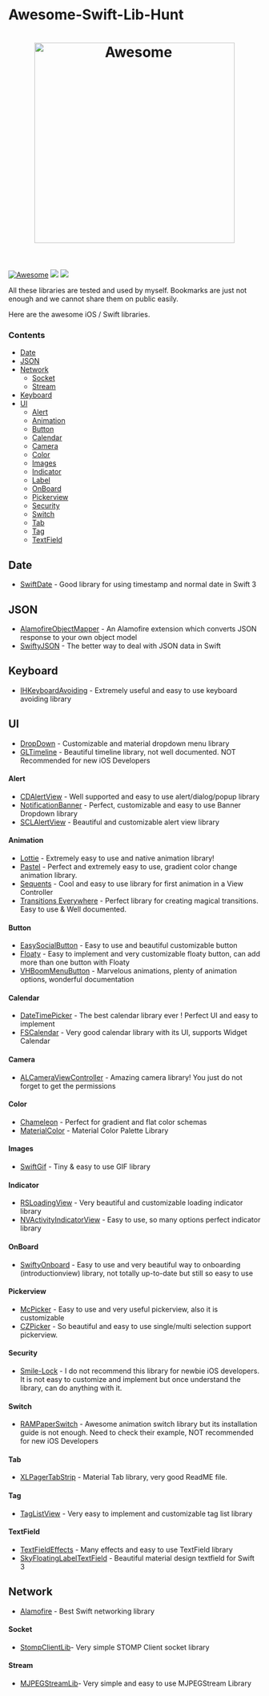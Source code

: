 # Awesome-Swift-Lib-Hunt
<h1 align="center">
	<img width="400" src="https://cdn.rawgit.com/sindresorhus/awesome/master/media/logo.svg" alt="Awesome">
	<br>
	<br>
</h1>

[![Awesome](https://awesome.re/badge.svg)](https://awesome.re)
![](https://img.shields.io/badge/swift%20projects-36-orange.svg) ![](https://img.shields.io/badge/Last%20Updated-December&nbsp;29,&nbsp;2017-green.svg)

All these libraries are tested and used by myself. Bookmarks are just not enough and we cannot share them on public easily. 

Here are the awesome iOS / Swift libraries.


### Contents

- [Date](#date)
- [JSON](#json)
- [Network](#network)
    - [Socket](#socket)
    - [Stream](#stream)
- [Keyboard](#keyboard)    
- [UI](#ui)
    - [Alert](#alert)
    - [Animation](#animation)
    - [Button](#button)
    - [Calendar](#calendar)
    - [Camera](#camera)
    - [Color](#color)
    - [Images](#images)
    - [Indicator](#indicator)
    - [Label](#label)
    - [OnBoard](#onboard)
    - [Pickerview](#pickerview)
    - [Security](#security)
    - [Switch](#switch)
    - [Tab](#tab)
    - [Tag](#tag)
    - [TextField](#textfield)



## Date
* [SwiftDate](https://github.com/malcommac/SwiftDate) - Good library for using timestamp and normal date in Swift 3

## JSON
* [AlamofireObjectMapper](https://github.com/tristanhimmelman/AlamofireObjectMapper) - An Alamofire extension which converts JSON response to your own object model
* [SwiftyJSON](https://github.com/SwiftyJSON/SwiftyJSON) - The better way to deal with JSON data in Swift


## Keyboard
* [IHKeyboardAvoiding](https://github.com/IdleHandsApps/IHKeyboardAvoiding) - Extremely useful and easy to use keyboard avoiding library


## UI

* [DropDown](https://github.com/AssistoLab/DropDown) - Customizable and material dropdown menu library
* [GLTimeline](https://github.com/GetLinks/GLTimeline) - Beautiful timeline library, not well documented. NOT Recommended for new iOS Developers
#### Alert
* [CDAlertView](https://github.com/candostdagdeviren/CDAlertView) - Well supported and easy to use alert/dialog/popup library
* [NotificationBanner](https://github.com/Daltron/NotificationBanner) - Perfect, customizable and easy to use Banner Dropdown library
* [SCLAlertView](https://github.com/vikmeup/SCLAlertView-Swift) - Beautiful and customizable alert view library
#### Animation
* [Lottie](https://github.com/airbnb/lottie-ios) - Extremely easy to use and native animation library!
* [Pastel](https://github.com/cruisediary/Pastel) - Perfect and extremely easy to use, gradient color change animation library.
* [Sequents](https://github.com/fujiyuu75/Sequents) - Cool and easy to use library for first animation in a View Controller
* [Transitions Everywhere](https://github.com/andkulikov/transitions-everywhere) - Perfect library for creating magical transitions. Easy to use & Well documented.
#### Button
* [EasySocialButton](https://github.com/Minitour/EasySocialButton) - Easy to use and beautiful customizable button
* [Floaty](https://github.com/kciter/Floaty) - Easy to implement and very customizable floaty button, can add more than one button with Floaty 
* [VHBoomMenuButton](https://github.com/Nightonke/VHBoomMenuButton) - Marvelous animations, plenty of animation options, wonderful documentation
#### Calendar
* [DateTimePicker](https://github.com/itsmeichigo/DateTimePicker) - The best calendar library ever ! Perfect UI and easy to implement
* [FSCalendar](https://github.com/WenchaoD/FSCalendar) - Very good calendar library with its UI, supports Widget Calendar
#### Camera
* [ALCameraViewController](https://github.com/AlexLittlejohn/ALCameraViewController) - Amazing camera library! You just do not forget to get the permissions
#### Color
* [Chameleon](https://github.com/ViccAlexander/Chameleon) - Perfect for gradient and flat color schemas
* [MaterialColor](https://github.com/WrathChaos/MaterialColor) - Material Color Palette Library
#### Images
* [SwiftGif](https://github.com/bahlo/SwiftGif) - Tiny & easy to use GIF library
#### Indicator
* [RSLoadingView](https://github.com/roytornado/RSLoadingView) - Very beautiful and customizable loading indicator library
* [NVActivityIndicatorView](https://github.com/ninjaprox/NVActivityIndicatorView) - Easy to use, so many options perfect indicator library
#### OnBoard
* [SwiftyOnboard](https://github.com/juanpablofernandez/SwiftyOnboard) - Easy to use and very beautiful way to onboarding (introductionview) library, not totally up-to-date but still so easy to use 
#### Pickerview
* [McPicker](https://github.com/kmcgill88/McPicker-iOS) - Easy to use and very useful pickerview, also it is customizable
* [CZPicker](https://github.com/chenzeyu/CZPicker) - So beautiful and easy to use single/multi selection support pickerview.
#### Security
* [Smile-Lock](https://github.com/recruit-lifestyle/Smile-Lock) - I do not recommend this library for newbie iOS developers. It is not easy to customize and implement but once understand the library, can do anything with it.
#### Switch
* [RAMPaperSwitch](https://github.com/Ramotion/paper-switch) - Awesome animation switch library but its installation guide is not enough. Need to check their example, NOT recommended for new iOS Developers
#### Tab
* [XLPagerTabStrip](https://github.com/xmartlabs/XLPagerTabStrip) - Material Tab library, very good ReadME file.
#### Tag
* [TagListView](https://github.com/ElaWorkshop/TagListView) - Very easy to implement and customizable tag list library
#### TextField
* [TextFieldEffects](https://github.com/raulriera/TextFieldEffects) - Many effects and easy to use TextField library
* [SkyFloatingLabelTextField](https://github.com/Skyscanner/SkyFloatingLabelTextField) - Beautiful material design textfield for Swift 3



## Network
* [Alamofire](https://github.com/Alamofire/Alamofire) - Best Swift networking library    
#### Socket
* [StompClientLib](https://github.com/WrathChaos/StompClientLib)- Very simple STOMP Client socket library
#### Stream
* [MJPEGStreamLib](https://github.com/WrathChaos/MJPEGStreamLib)- Very simple and easy to use MJPEGStream Library



